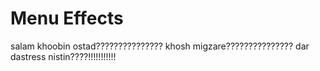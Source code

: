 Menu Effects
==============

salam khoobin ostad???????????????
khosh migzare???????????????
dar dastress nistin????!!!!!!!!!!!
